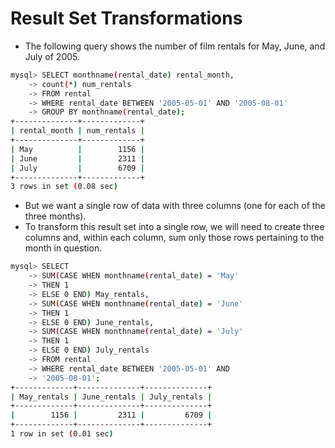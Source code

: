 # Result Set Transformations

- The following query shows the number of film rentals for May, June, and July of 2005.

```bash
mysql> SELECT monthname(rental_date) rental_month,
    -> count(*) num_rentals
    -> FROM rental
    -> WHERE rental_date BETWEEN '2005-05-01' AND '2005-08-01'
    -> GROUP BY monthname(rental_date);
+--------------+-------------+
| rental_month | num_rentals |
+--------------+-------------+
| May          |        1156 |
| June         |        2311 |
| July         |        6709 |
+--------------+-------------+
3 rows in set (0.08 sec)
```

- But we want a single row of data with three columns (one for each of the three months).
- To transform this result set into a single row, we will need to create three columns and, within each column, sum only those rows pertaining to the month in question.

```bash
mysql> SELECT
    -> SUM(CASE WHEN monthname(rental_date) = 'May'
    -> THEN 1
    -> ELSE 0 END) May_rentals,
    -> SUM(CASE WHEN monthname(rental_date) = 'June'
    -> THEN 1
    -> ELSE 0 END) June_rentals,
    -> SUM(CASE WHEN monthname(rental_date) = 'July'
    -> THEN 1
    -> ELSE 0 END) July_rentals
    -> FROM rental
    -> WHERE rental_date BETWEEN '2005-05-01' AND
    -> '2005-08-01';
+-------------+--------------+--------------+
| May_rentals | June_rentals | July_rentals |
+-------------+--------------+--------------+
|        1156 |         2311 |         6709 |
+-------------+--------------+--------------+
1 row in set (0.01 sec)
```

